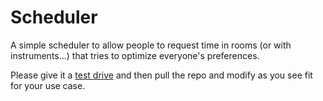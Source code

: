 # Scheduler
A simple scheduler to allow people to request time in rooms (or with instruments...) that tries to optimize everyone's preferences.

Please give it a [test drive](https://schedule.waldocorp.com) and then pull the repo and modify as you see fit for your use case.
